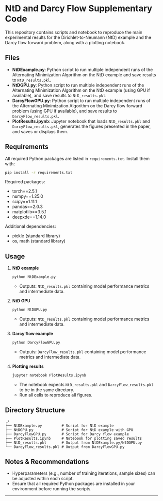 # NtD and Darcy Flow Supplementary Code

This repository contains scripts and notebook to reproduce the main experimental results for the Dirichlet-to-Neumann (NtD) example and the Darcy flow forward problem, along with a plotting notebook. 

## Files

* **NtDExample.py**: Python script to run multiple independent runs of the Alternating Minimization Algorithm on the NtD example and save results to `NtD_results.pkl`.
* **NtDGPU.py**: Python script to run multiple independent runs of the Alternating Minimization Algorithm on the NtD example (using GPU if available), and save results to `NtD_results.pkl`.
* **DarcyFlowGPU.py**: Python script to run multiple independent runs of the Alternating Minimization Algorithm on the Darcy flow forward problem (using GPU if available), and save results to `DarcyFlow_results.pkl`.
* **PlotResults.ipynb**: Jupyter notebook that loads `NtD_results.pkl` and `DarcyFlow_results.pkl`, generates the figures presented in the paper, and saves or displays them.

## Requirements

All required Python packages are listed in `requirements.txt`. Install them with:

```bash
pip install -r requirements.txt
```

Required packages:

* torch==2.5.1
* numpy==1.25.0
* scipy==1.11.1
* pandas==2.0.3
* matplotlib==3.5.1
* deepxde==1.14.0

Additional dependencies:

* pickle (standard library)
* os, math (standard library)

## Usage

1. **NtD example**

   ```bash
   python NtDExample.py
   ```

   * Outputs: `NtD_results.pkl` containing model performance metrics and intermediate data.
   
2. **NtD GPU**

   ```bash
   python NtDGPU.py
   ```

   * Outputs: `NtD_results.pkl` containing model performance metrics and intermediate data.

3. **Darcy flow example**

   ```bash
   python DarcyFlowGPU.py
   ```

   * Outputs: `DarcyFlow_results.pkl` containing model performance metrics and intermediate data.

4. **Plotting results**

   ```bash
   jupyter notebook PlotResults.ipynb
   ```

   * The notebook expects `NtD_results.pkl` and `DarcyFlow_results.pkl` to be in the same directory.
   * Run all cells to reproduce all figures.

## Directory Structure

```
./
├── NtDExample.py         # Script for NtD example
├── NtDGPU.py             # Script for NtD example with GPU
├── DarcyFlowGPU.py       # Script for Darcy flow example
├── PlotResults.ipynb     # Notebook for plotting saved results
├── NtD_results.pkl       # Output from NtDExample.py/NtDGPU.py
└── DarcyFlow_results.pkl # Output from DarcyFlowGPU.py
```

## Notes & Recommendations

* Hyperparameters (e.g., number of training iterations, sample sizes) can be adjusted within each script.
* Ensure that all required Python packages are installed in your environment before running the scripts.

---
